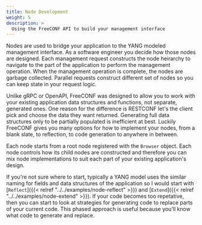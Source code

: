 ```yaml
---
title: Node Development
weight: 5
description: >
  Using the FreeCONF API to build your management interface
---
```


Nodes are used to bridge your application to the YANG modeled management interface.  As a software engineer you decide how those nodes are designed. Each management request constructs the node heirarchy to navigate to the part of the application to perform the management operation.  When the management operation is complete, the nodes are garbage collected.  Parallel requests construct different set of nodes so you can keep state in your request logic.

Unlike gRPC or OpenAPI, FreeCONF was designed to allow you to work *with* your existing application data structures and functions, not separate, generated ones. One reason for the difference is RESTCONF let's the client pick and choose the data they want returned.  Generating full data structures only to be partially populated is inefficient at best.  Luckily FreeCONF gives you many options for how to implement your nodes, from a blank slate, to reflection, to code generation to anywhere in between.

Each node starts from a root node registered with the `Browser` object.  Each node controls how its child nodes are constructed and therefore you can mix node implementations to suit each part of your existing application's design.

If you're not sure where to start, typically a YANG model uses the similar naming for fields and data structures of the application so I would start with [`Reflect`]({{< relref "../../examples/node-reflect" >}}) and [`Extend`]({{< relref "../../examples/node-extend" >}}). If your code becomes too repetative, then you can start to look at strategies for generating code to replace parts of your current code.  This phased approach is useful because you'll know what code to generate and replace.


